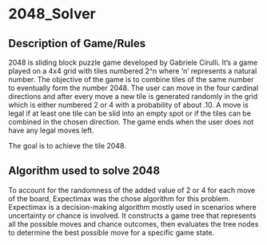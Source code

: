 # 2048_Solver
## Description of Game/Rules
2048 is sliding block puzzle game developed by Gabriele Cirulli. It’s a game played on a 4x4 grid with tiles numbered 2^n where ‘n’ represents a natural number. The objective of the game is to combine tiles of the same number to eventually form the number 2048. The user can move in the four cardinal directions and after every move a new tile is generated randomly in the grid which is either numbered 2 or 4 with a probability of about .10. A move is legal if at least one tile can be slid into an empty spot or if the tiles can be combined in the chosen direction. The game ends when the user does not have any legal moves left.

The goal is to achieve the tile 2048.

## Algorithm used to solve 2048
To account for the randomness of the added value of 2 or 4 for each move of the board, Expectimax was the chose algorithm for this problem. Expectimax is a decision-making algorithm mostly used in scenarios where uncertainty or chance is involved. It constructs a game tree that represents all the possible moves and chance outcomes, then evaluates the tree nodes to determine the best possible move for a specific game state.
